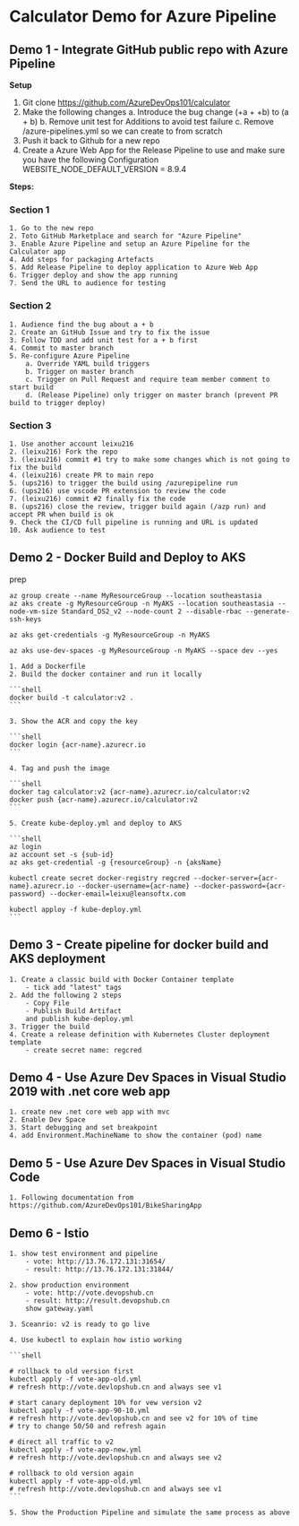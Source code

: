 # Calculator Demo for Azure Pipeline

## Demo 1 - Integrate GitHub public repo with Azure Pipeline

**Setup**
1. Git clone https://github.com/AzureDevOps101/calculator
2. Make the following changes
	a. Introduce the bug change (+a + +b) to (a + b)
	b. Remove unit test for Additions to avoid test failure
	c. Remove /azure-pipelines.yml so we can create to from scratch 
3. Push it back to Github for a new repo
4. Create a Azure Web App for the Release Pipeline to use and make sure you have the following Configuration
WEBSITE_NODE_DEFAULT_VERSION = 8.9.4

**Steps:**

### Section 1

	1. Go to the new repo
	2. Toto GitHub Marketplace and search for "Azure Pipeline"
	3. Enable Azure Pipeline and setup an Azure Pipeline for the Calculator app
	4. Add steps for packaging Artefacts
	5. Add Release Pipeline to deploy application to Azure Web App 
	6. Trigger deploy and show the app running
	7. Send the URL to audience for testing

### Section 2

	1. Audience find the bug about a + b
	2. Create an GitHub Issue and try to fix the issue
	3. Follow TDD and add unit test for a + b first
	4. Commit to master branch
	5. Re-configure Azure Pipeline
		a. Override YAML build triggers
		b. Trigger on master branch
		c. Trigger on Pull Request and require team member comment to start build
		d. (Release Pipeline) only trigger on master branch (prevent PR build to trigger deploy)

### Section 3

	1. Use another account leixu216
	2. (leixu216) Fork the repo
	3. (leixu216) commit #1 try to make some changes which is not going to fix the build
	4. (leixu216) create PR to main repo 
	5. (ups216) to trigger the build using /azurepipeline run
	6. (ups216) use vscode PR extension to review the code
	7. (leixu216) commit #2 finally fix the code 
	8. (ups216) close the review, trigger build again (/azp run) and accept PR when build is ok
	9. Check the CI/CD full pipeline is running and URL is updated
    10. Ask audience to test 

## Demo 2 - Docker Build and Deploy to AKS

prep

```shell
az group create --name MyResourceGroup --location southeastasia
az aks create -g MyResourceGroup -n MyAKS --location southeastasia --node-vm-size Standard_DS2_v2 --node-count 2 --disable-rbac --generate-ssh-keys

az aks get-credentials -g MyResourceGroup -n MyAKS

az aks use-dev-spaces -g MyResourceGroup -n MyAKS --space dev --yes

```

	1. Add a Dockerfile
	2. Build the docker container and run it locally

	```shell
	docker build -t calculator:v2 .
	```

	3. Show the ACR and copy the key 

	```shell
	docker login {acr-name}.azurecr.io
	```

	4. Tag and push the image

	```shell
	docker tag calculator:v2 {acr-name}.azurecr.io/calculator:v2
	docker push {acr-name}.azurecr.io/calculator:v2
	```

	5. Create kube-deploy.yml and deploy to AKS

	```shell
	az login
	az account set -s {sub-id}
	az aks get-credential -g {resourceGroup} -n {aksName}

	kubectl create secret docker-registry regcred --docker-server={acr-name}.azurecr.io --docker-username={acr-name} --docker-password={acr-password} --docker-email=leixu@leansoftx.com

	kubectl apploy -f kube-deploy.yml
	```
## Demo 3 - Create pipeline for docker build and AKS deployment

	1. Create a classic build with Docker Container template
		- tick add "latest" tags
	2. Add the following 2 steps
		- Copy File
		- Publish Build Artifact
		and publish kube-deploy.yml
	3. Trigger the build
	4. Create a release definition with Kubernetes Cluster deployment template
		- create secret name: regcred

## Demo 4 - Use Azure Dev Spaces in Visual Studio 2019 with .net core web app

	1. create new .net core web app with mvc
	2. Enable Dev Space
	3. Start debugging and set breakpoint
	4. add Environment.MachineName to show the container (pod) name

## Demo 5 - Use Azure Dev Spaces in Visual Studio Code 

	1. Following documentation from https://github.com/AzureDevOps101/BikeSharingApp


## Demo 6 - Istio

	1. show test environment and pipeline
		- vote: http://13.76.172.131:31654/
		- result: http://13.76.172.131:31844/

	2. show production environment
		- vote: http://vote.devopshub.cn
		- result: http://result.devopshub.cn
		show gateway.yaml

	3. Sceanrio: v2 is ready to go live 

	4. Use kubectl to explain how istio working

	```shell

	# rollback to old version first
	kubectl apply -f vote-app-old.yml
	# refresh http://vote.devlopshub.cn and always see v1

	# start canary deployment 10% for vew version v2
	kubectl apply -f vote-app-90-10.yml
	# refresh http://vote.devlopshub.cn and see v2 for 10% of time
	# try to change 50/50 and refresh again

	# direct all traffic to v2
	kubectl apply -f vote-app-new.yml
	# refresh http://vote.devlopshub.cn and always see v2

	# rollback to old version again
	kubectl apply -f vote-app-old.yml
	# refresh http://vote.devlopshub.cn and always see v1
	```

	5. Show the Production Pipeline and simulate the same process as above 



	